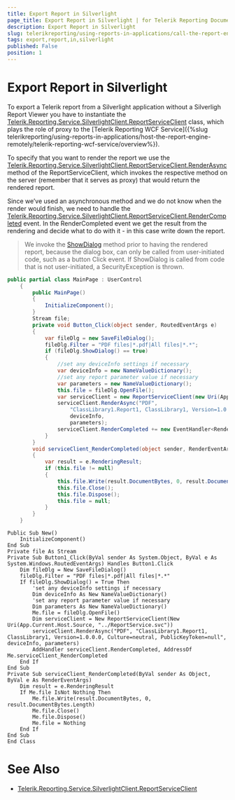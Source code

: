```yaml
---
title: Export Report in Silverlight
page_title: Export Report in Silverlight | for Telerik Reporting Documentation
description: Export Report in Silverlight
slug: telerikreporting/using-reports-in-applications/call-the-report-engine-via-apis/export-report-in-silverlight
tags: export,report,in,silverlight
published: False
position: 1
---
```


# Export Report in Silverlight



To export a Telerik report from a Silverlight application without a Silverligh Report Viewer you have to instantiate the  [Telerik.Reporting.Service.SilverlightClient.ReportServiceClient](/reporting/api/Telerik.Reporting.Service.SilverlightClient.ReportServiceClient)  class, which plays the role of proxy to the [Telerik Reporting WCF Service]({%slug telerikreporting/using-reports-in-applications/host-the-report-engine-remotely/telerik-reporting-wcf-service/overview%}).       

To specify that you want to render the report we use the          [Telerik.Reporting.Service.SilverlightClient.ReportServiceClient.RenderAsync](/reporting/api/Telerik.Reporting.Service.SilverlightClient.ReportServiceClient#Telerik_Reporting_Service_SilverlightClient_ReportServiceClient_RenderAsync_System_String_System_String_Telerik_Reporting_Service_NameValueDictionary_Telerik_Reporting_Service_NameValueDictionary_)            method of the ReportServiceClient, which invokes the respective method on the server (remember that it serves as proxy)           that would return the rendered report.       

Since we’ve used an asynchronous method and we do not know when the render would finish, we need to handle the          [Telerik.Reporting.Service.SilverlightClient.ReportServiceClient.RenderCompleted](/reporting/api/Telerik.Reporting.Service.SilverlightClient.ReportServiceClient#Telerik_Reporting_Service_SilverlightClient_ReportServiceClient_RenderCompleted)            event. In the RenderCompleted event we get the result from the rendering and decide what to do with it -  in this case write down the report.       

> We invoke the       [ShowDialog](http://msdn.microsoft.com/en-us/library/system.windows.controls.savefiledialog.showdialog(VS.95).aspx)        method prior to having the rendered report, because the dialog box, can only be called from user-initiated code, such as a button Click event. If ShowDialog is called from code that is not user-initiated, a SecurityException is thrown.         

    
````C#
public partial class MainPage : UserControl
    {
        public MainPage()
        {
            InitializeComponent();
        }
        Stream file;
        private void Button_Click(object sender, RoutedEventArgs e)
        {
            var fileDlg = new SaveFileDialog();
            fileDlg.Filter = "PDF files|*.pdf|All files|*.*";
            if (fileDlg.ShowDialog() == true)
            {
                //set any deviceInfo settings if necessary
                var deviceInfo = new NameValueDictionary();
                //set any report parameter value if necessary
                var parameters = new NameValueDictionary();
                this.file = fileDlg.OpenFile();
                var serviceClient = new ReportServiceClient(new Uri(App.Current.Host.Source, "../ReportService.svc"));
                serviceClient.RenderAsync("PDF",
                    "ClassLibrary1.Report1, ClassLibrary1, Version=1.0.0.0, Culture=neutral, PublicKeyToken=null",
                    deviceInfo,
                    parameters);
                serviceClient.RenderCompleted += new EventHandler<RenderEventArgs>(serviceClient_RenderCompleted);
            }
        }
        void serviceClient_RenderCompleted(object sender, RenderEventArgs e)
        {
            var result = e.RenderingResult;
            if (this.file != null)
            {
                this.file.Write(result.DocumentBytes, 0, result.DocumentBytes.Length);
                this.file.Close();
                this.file.Dispose();
                this.file = null;
            }
        }
    }
````
````VB.NET
Public Sub New()
    InitializeComponent()
End Sub
Private file As Stream
Private Sub Button1_Click(ByVal sender As System.Object, ByVal e As System.Windows.RoutedEventArgs) Handles Button1.Click
    Dim fileDlg = New SaveFileDialog()
    fileDlg.Filter = "PDF files|*.pdf|All files|*.*"
    If fileDlg.ShowDialog() = True Then
        'set any deviceInfo settings if necessary
        Dim deviceInfo As New NameValueDictionary()
        'set any report parameter value if necessary
        Dim parameters As New NameValueDictionary()
        Me.file = fileDlg.OpenFile()
        Dim serviceClient = New ReportServiceClient(New Uri(App.Current.Host.Source, "../ReportService.svc"))
        serviceClient.RenderAsync("PDF", "ClassLibrary1.Report1, ClassLibrary1, Version=1.0.0.0, Culture=neutral, PublicKeyToken=null", deviceInfo, parameters)
        AddHandler serviceClient.RenderCompleted, AddressOf Me.serviceClient_RenderCompleted
    End If
End Sub
Private Sub serviceClient_RenderCompleted(ByVal sender As Object, ByVal e As RenderEventArgs)
    Dim result = e.RenderingResult
    If Me.file IsNot Nothing Then
        Me.file.Write(result.DocumentBytes, 0, result.DocumentBytes.Length)
        Me.file.Close()
        Me.file.Dispose()
        Me.file = Nothing
    End If
End Sub
End Class
````

# See Also
 

* [Telerik.Reporting.Service.SilverlightClient.ReportServiceClient](/reporting/api/Telerik.Reporting.Service.SilverlightClient.ReportServiceClient)

